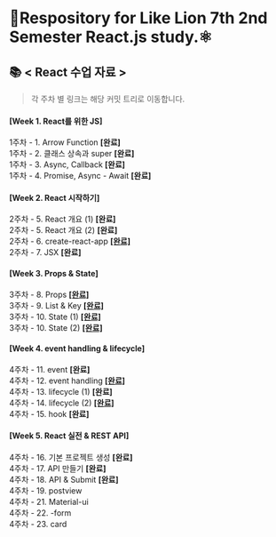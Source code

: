 # 🦁Respository for Like Lion 7th 2nd Semester React.js study.⚛

## 📚 < React 수업 자료 >

> 각 주차 별 링크는 해당 커밋 트리로 이동합니다.

#### [Week 1. React를 위한 JS]<br/>

1주차 - 1. Arrow Function **[완료]**<br/>
1주차 - 2. 클래스 상속과 super **[완료]**<br/>
1주차 - 3. Async, Callback **[완료]**<br/>
1주차 - 4. Promise, Async - Await **[완료]**<br/>

#### [Week 2. React 시작하기]<br/>

2주차 - 5. React 개요 (1) **[완료]**<br/>
2주차 - 5. React 개요 (2) **[완료]**<br/>
2주차 - 6. create-react-app [**[완료]**](https://github.com/CaesiumY/Like-Lion-7th-React/tree/9b77a8cf46fd64ef38252a9b2f92fe1f8ad36e6a) <br/>
2주차 - 7. JSX **[완료]** <br/>

#### [Week 3. Props & State]<br/>

3주차 - 8. Props [**[완료]**](https://github.com/CaesiumY/Like-Lion-7th-React/tree/31798a5388f67b0c8fbeb7877545269f25c34dbc)<br/>
3주차 - 9. List & Key [**[완료]**](https://github.com/CaesiumY/Like-Lion-7th-React/tree/4650b1aa2ab337ae4e63404c5b9d40fc7149b19d)<br/>
3주차 - 10. State (1) [**[완료]**](https://github.com/CaesiumY/Like-Lion-7th-React/tree/026ad605dc9ff8c52f13f104fd76ee5fd8eb7662) <br/>
3주차 - 10. State (2) [**[완료]**](https://github.com/CaesiumY/Like-Lion-7th-React/tree/24e1c27775433cd163c1d4561b65f29d6ece2e3d) <br/>

#### [Week 4. event handling & lifecycle]<br/>

4주차 - 11. event **[완료]**<br/>
4주차 - 12. event handling [**[완료]**](https://github.com/CaesiumY/Like-Lion-7th-React/tree/3d1be18a53fb8b5e08801dd27d7f8b6245114167)<br/>
4주차 - 13. lifecycle (1) **[완료]**<br/>
4주차 - 14. lifecycle (2) [**[완료]**](https://github.com/CaesiumY/Like-Lion-7th-React/tree/896851c9018742129098ced474cc2ea222ad41dd)<br/>
4주차 - 15. hook **[완료]**<br/>

#### [Week 5. React 실전 & REST API]<br/>

4주차 - 16. 기본 프로젝트 생성 **[완료]**<br/>
4주차 - 17. API 만들기 **[완료]**<br/>
4주차 - 18. API & Submit **[완료]**<br/>
4주차 - 19. postview <br/>
4주차 - 21. Material-ui <br/>
4주차 - 22. -form <br/>
4주차 - 23. card <br/>
